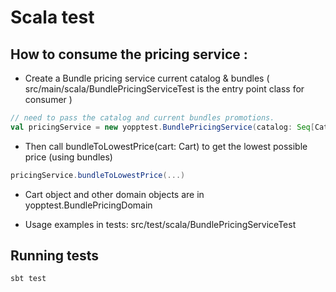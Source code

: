 # Scala test

## How to consume the pricing service :
- Create a Bundle pricing service current catalog & bundles
( src/main/scala/BundlePricingServiceTest is the entry point class for consumer )

```scala
// need to pass the catalog and current bundles promotions.
val pricingService = new yopptest.BundlePricingService(catalog: Seq[CatalogItem], currentBundles : Seq[BundlePromotion])
```

- Then call bundleToLowestPrice(cart: Cart) to get the lowest possible price (using bundles)
```scala
pricingService.bundleToLowestPrice(...)
```

- Cart object and other domain objects are in yopptest.BundlePricingDomain

- Usage examples in tests: src/test/scala/BundlePricingServiceTest

## Running tests
```
sbt test
```
